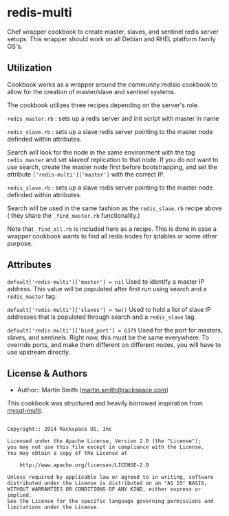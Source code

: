 redis-multi
===========

Chef wrapper cookbook to create master, slaves, and sentinel redis server
setups. This wrapper should work on all Debian and RHEL platform family OS's.

Utilization
------------

Cookbook works as a wrapper around the community redisio cookbook to allow for
the creation of master/slave and sentinel systems.

The cookbook utilizes three recipes depending on the server's role.

`redis_master.rb` : sets up a redis server and init script with master in name

`redis_slave.rb` : sets up a slave redis server pointing to the master node
definded within attributes.

Search will look for the node in the same environment with the tag
`redis_master` and set slaveof replication to that node. If you do not want to
use search, create the master node first before bootstrapping, and set the
attribute `['redis-multi']['master']` with the correct IP.

`redis_slave.rb` : sets up a slave redis server pointing to the master node
definded within attributes.

Search will be used in the same fashion as the `redis_slave.rb` recipe above (
  they share the `_find_master.rb` functionality.)

Note that `_find_all.rb` is included here as a recipe. This is done in case a
wrapper cookbook wants to find all redis nodes for iptables or some other
purpose.

Attributes
-----------

`default['redis-multi']['master'] = nil` Used to identify a master IP address.
This value will be populated after first run using search and a `redis_master`
tag.

`default['redis-multi']['slaves'] = %w()` Used to hold a list of slave IP
addresses that is populated through search and a `redis_slave` tag.

`default['redis-multi']['bind_port'] = 6379` Used for the port for masters,
slaves, and sentinels. Right now, this must be the same everywhere. To override ports, and make them different on different nodes, you will have to use upstream directly.

License & Authors
-----------------
- Author:: Martin Smith (<martin.smith@rackspace.com>)

This cookbook was structured and heavily borrowed inspiration from [mysql-multi](https://github.com/rackspace-cookbooks/mysql-multi).

```text

Copyright:: 2014 Rackspace US, Inc

Licensed under the Apache License, Version 2.0 (the "License");
you may not use this file except in compliance with the License.
You may obtain a copy of the License at

    http://www.apache.org/licenses/LICENSE-2.0

Unless required by applicable law or agreed to in writing, software
distributed under the License is distributed on an "AS IS" BASIS,
WITHOUT WARRANTIES OR CONDITIONS OF ANY KIND, either express or implied.
See the License for the specific language governing permissions and
limitations under the License.
```

